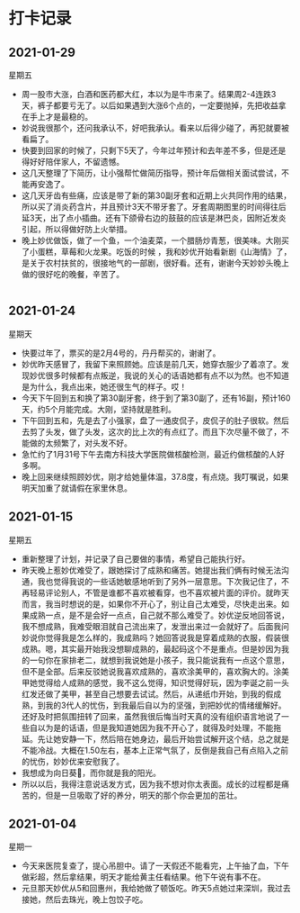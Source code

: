 # 打卡记录

## 2021-01-29

星期五

* 周一股市大涨，白酒和医药都大红，本以为是牛市来了。结果周2-4连跌3天，裤子都要亏无了。以后如果遇到大涨6个点的，一定要抛掉，先把收益拿在手上才是最稳的。
* 妙说我很那个，还问我承认不，好吧我承认。看来以后得少碰了，再犯就要被看扁了。
* 快要到回家的时候了，只剩下5天了，今年过年预计和去年差不多，但是还是得好好陪伴家人，不留遗憾。
* 这几天整理了下简历，让小强帮忙做简历指导，预计年后做相关面试尝试，不能再安逸了。
* 这几天牙齿有些痛，应该是带了新的第30副牙套和近期上火共同作用的结果，所以买了消炎药含片，并且预计3天不带牙套了。牙套周期图里的时间得往后延3天，出了点小插曲。还有下颌骨右边的鼓鼓的应该是淋巴炎，因附近发炎引起，所以得做好防上火举措。
* 晚上妙优做饭，做了一个鱼，一个油麦菜，一个腊肠炒青葱，很美味。大刚买了小蛋糕，草莓和火龙果。吃饭的时候 ，我和妙优开始看新剧《山海情》了，是关于农村扶贫的，很接地气的一部剧，很好看。还有，谢谢今天妙妙头晚上做的很好吃的晚餐，辛苦了。

<p>
    <img :src="$withBase('/res.2021/01/02.jpg')" alt="">
</p>

## 2021-01-24

星期天

* 快要过年了，票买的是2月4号的，丹丹帮买的，谢谢了。
* 妙优昨天感冒了，我留下来照顾她。应该是前几天，她穿衣服少了着凉了。发现妙优很多时候都有点叛逆，我说的关心的话语她都有点不以为然。也不知道是为什么，我点出来，她还很生气的样子。哎！
* 今天下午回到五和换了第30副牙套，终于到了第30副了，还有16副，预计160天，约5个月能完成。大刚，坚持就是胜利。
* 下午回到五和，先是去了小强家，盘了一通皮侃子，皮侃子的肚子很软。然后去剪了头发，做了头发，这次的比上次的有点红了。而且下次尽量不做了，不能做的太频繁了，对头发不好。
* 急忙约了1月31号下午去南方科技大学医院做核酸检测，最近约做核酸的人好多啊。
* 晚上回来继续照顾妙优，刚才给她量体温，37.8度，有点烧。我叮嘱说，如果明天加重了就请假在家里休息。

## 2021-01-15

星期五

* 重新整理了计划，并记录了自己要做的事情，希望自己能执行好。
* 昨天晚上惹妙优难受了，跟她探讨了成熟和痛苦。她提出我们俩有时候无法沟通，我也觉得我说的一些话她敏感地听到了另外一层意思。下次我记住了，不再轻易评论别人，不管是谁都不喜欢被看穿，也不喜欢被片面的评价。就昨天而言，我当时想说的是，如果你不开心了，别让自己太难受，尽快走出来。如果成熟一点，是不是会好一点点，自己就不那么难受了。妙优逆反地回答说，我不想成熟，我难受眼泪就自己流出来了，发泄出来过一会就好了。后面我问妙说你觉得我是怎么样的，我成熟吗？她回答说我是穿着成熟的衣服，假装很成熟。嗯，其实最开始我没想聊成熟的，最起码这个不是重点。但是妙因为我的一句你在家排老二，就想到我说她是小孩子，我只能说我有一点这个意思，但不是全部。后来反驳她说我喜欢成熟的，喜欢涂美甲的，喜欢胸大的。涂美甲她觉得给人成熟的感觉，我不这么觉得，知识觉得好玩，因为李诞之前一头红发还做了美甲，甚至自己想要去试试。然后，从递纸巾开始，到我的假成熟，到我的3代人的忧伤，到我最后自以为的坚强，到把妙优的情绪缓解好。还好及时把氛围扭转了回来，虽然我很后悔当时天真的没有组织语言地说了一些自以为是的话语，但是我知道她因为我不开心了，就得及时处理，不能拖延。先让她安静一下，然后陪在她身边，最后开始尝试解开这个结，总之就是不能冷战。大概在1.50左右，基本上正常气氛了，反倒是我自己有点陷入之前的忧伤，妙妙优来安慰我了。
* 我想成为向日葵🌻，而你就是我的阳光。
* 所以以后，我得注意说话发方式，因为我不想对你太表面。成长的过程都是痛苦的，但是一旦吸取了好的养分，明天的那个你会更加的茁壮。

## 2021-01-04

星期一

* 今天来医院复查了，提心吊胆中。请了一天假还不能看完，上午抽了血，下午做彩超，然后拿结果，明天才能给黄主任看结果。他下午说有事不在。
* 元旦那天妙优从5和回惠州，我给她做了顿饭吃。昨天5点她过来深圳，我过去接她，然后去珠光，晚上包饺子吃。 

<p>
    <img :src="$withBase('/res.2021/01/01.jpg')" alt="">
</p>

